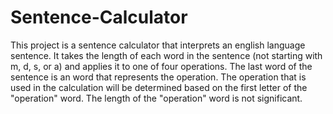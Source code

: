 # Sentence-Calculator

This project is a sentence calculator that interprets an english language sentence. It takes the length of each word in the sentence (not starting with m, d, s, or a) 
and applies it to one of four operations. The last word of the sentence is an word that represents the operation. The operation that is used in the calculation will be determined based on the first
letter of the "operation" word. The length of the "operation" word is not significant. 

